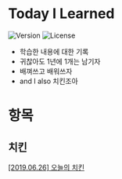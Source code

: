 # Today I Learned

![Version](https://img.shields.io/badge/version-2019.06.26-red.svg)  ![License](https://img.shields.io/github/license/mashape/apistatus.svg)

* 학습한 내용에 대한 기록
* 귀찮아도 1년에 1개는 남기자
* 배껴쓰고 배워쓰자
* and I also 치킨조아

# 항목

## 치킨
[[2019.06.26] 오늘의 치킨](https://ongsi2.github.io/chicken/2019/06/26/Chicken-TC.html)

